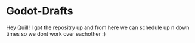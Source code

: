 # Godot-Drafts

Hey Quill! I got the repositry up and from here we can schedule up n down times so we dont work over eachother :) 
